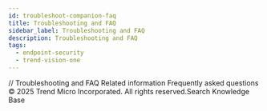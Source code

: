```yaml
---
id: troubleshoot-companion-faq
title: Troubleshooting and FAQ
sidebar_label: Troubleshooting and FAQ
description: Troubleshooting and FAQ
tags:
  - endpoint-security
  - trend-vision-one
---
```


/*<![CDATA[*/ $('#title').html($('meta[name=map-description]').attr('content')); /*]]>*/ Troubleshooting and FAQ Related information Frequently asked questions © 2025 Trend Micro Incorporated. All rights reserved.Search Knowledge Base